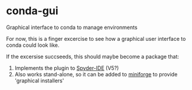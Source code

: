 # conda-gui
Graphical interface to conda to manage environments

For now, this is a finger excercise to see how a graphical user interface to conda could look like.

If the excersise succseeds, this should maybe become a package that:
1. Implements the plugin to [Spyder-IDE](https://github.com/spyder-ide) (V5?)
2. Also works stand-alone, so it can be added to [miniforge](https://github.com/conda-forge/miniforge) to provide 'graphical installers'
